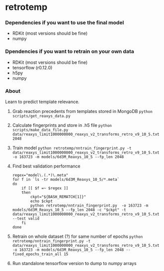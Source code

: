 # retrotemp

### Dependencies if you want to use the final model
- RDKit (most versions should be fine)
- numpy

### Dpendencies if you want to retrain on your own data
- RDKit (most versions should be fine)
- tensorflow (r0.12.0)
- h5py
- numpy

### About
Learn to predict template relevance. 

1. Grab reaction precedents from templates stored in MongoDB
    ```python scripts/get_reaxys_data.py```
1. Calculate fingerprints and store in .h5 file
    ```python scripts/make_data_file.py data/reaxys_limit1000000000_reaxys_v2_transforms_retro_v9_10_5.txt 2048```
1. Train model
    ```python retrotemp/nntrain_fingerprint.py -t data/reaxys_limit1000000000_reaxys_v2_transforms_retro_v9_10_5.txt -o 163723 -m models/6d3M_Reaxys_10_5 --fp_len 2048 ```
1. Find best validation performance
    ```
    regex="model\.(.*)\.meta"
    for f in `ls -tr models/6d3M_Reaxys_10_5/*.meta`
    do
        if [[ $f =~ $regex ]]
        then
            ckpt="${BASH_REMATCH[1]}"
            echo $ckpt
            python retrotemp/nntrain_fingerprint.py  -o 163723 -m models/6d3M_Reaxys_10_5 --fp_len 2048 -c "$ckpt" -t data/reaxys_limit1000000000_reaxys_v2_transforms_retro_v9_10_5.txt --test valid
        fi
    done
    ```
1. Retrain on whole dataset (?) for same number of epochs
    ```python retrotemp/nntrain_fingerprint.py -t data/reaxys_limit1000000000_reaxys_v2_transforms_retro_v9_10_5.txt -o 163723 -m models/6d3M_Reaxys_10_5 --fp_len 2048 --fixed_epochs_train_all 15```


1. Run standalone tensorflow version to dump to numpy arrays